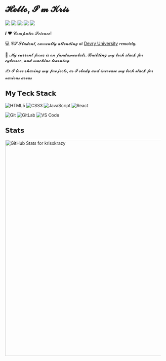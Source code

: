 # 𝓗𝓮𝓵𝓵𝓸, 𝓘'𝓶 𝓚𝓻𝓲𝓼

[![](https://img.shields.io/badge/-@krisxkrazy-%231DA1F2?style=flat-square&logo=twitter&logoColor=ffffff)](https://twitter.com/krisofakind)
[![](https://img.shields.io/badge/-@krisxkrazy-%23181717?style=flat-square&logo=github)](https://github.com/krisofakind)
[![](https://img.shields.io/badge/-@krisxkrazy-%23000000?style=flat-square&logo=codepen)](https://codepen.io/krisofakind)
[![](https://img.shields.io/badge/-@krisxkrazy-%23000000?style=flat-square&logo=codesandbox)](https://codesandbox.io/u/krisxkrazy)
[![](https://img.shields.io/website?color=0ab9e6&style=flat-square&up_message=xlbd.me&url=https%3A%2F%2Fxlbd.me)](https://krisyotam.com)

𝑰 ❤️ 𝓒𝓸𝓶𝓹𝓾𝓽𝓮𝓻 𝓢𝓬𝓲𝓮𝓷𝓬𝓮!

:computer: 𝓒𝓢 𝓢𝓽𝓾𝓭𝓮𝓷𝓽, 𝓬𝓾𝓻𝓻𝓮𝓷𝓽𝓵𝔂 𝓪𝓽𝓽𝓮𝓷𝓭𝓲𝓷𝓰 𝒂𝒕 [Devry University](https://www.devry.edu/) 𝒓𝒆𝒎𝒐𝒕𝒆𝒍𝒚.

:vulcan_salute: 𝓜𝔂 𝓬𝓾𝓻𝓻𝓮𝓷𝓽 𝓯𝓸𝓬𝓾𝓼 𝓲𝓼 𝓸𝓷 𝓯𝓾𝓷𝓭𝓪𝓶𝓮𝓷𝓽𝓪𝓵𝓼. 𝓑𝓾𝓲𝓵𝓭𝓲𝓷𝓰 𝓶𝔂 𝓽𝓮𝓬𝓱 𝓼𝓽𝓪𝓬𝓴 𝓯𝓸𝓻 𝓬𝔂𝓫𝓮𝓻𝓼𝓮𝓬, 𝓪𝓷𝓭 𝓶𝓪𝓬𝓱𝓲𝓷𝓮 𝓵𝓮𝓪𝓻𝓷𝓲𝓷𝓰

:writing_hand: 𝓘 𝓵𝓸𝓿𝓮 𝓼𝓱𝓪𝓻𝓲𝓷𝓰 𝓶𝔂 𝓹𝓻𝓸𝓳𝓮𝓬𝓽𝓼, 𝓪𝓼 𝓘 𝓼𝓽𝓾𝓭𝔂 𝓪𝓷𝓭 𝓲𝓷𝓬𝓻𝓮𝓪𝓼𝓮 𝓶𝔂 𝓽𝓮𝓬𝓱 𝓼𝓽𝓪𝓬𝓴 𝓯𝓸𝓻 𝓿𝓪𝓻𝓲𝓸𝓾𝓼 𝓪𝓻𝓮𝓪𝓼

## 𝗠𝘆 𝗧𝗲𝗰𝗸 𝗦𝘁𝗮𝗰𝗸

![HTML5](https://img.shields.io/badge/-HTML5-%23E44D27?style=flat-square&logo=html5&logoColor=ffffff)
![CSS3](https://img.shields.io/badge/-CSS3-%231572B6?style=flat-square&logo=css3)
![JavaScript](https://img.shields.io/badge/-JavaScript-%23F7DF1C?style=flat-square&logo=javascript&logoColor=000000&labelColor=%23F7DF1C&color=%23FFCE5A)
![React](https://img.shields.io/badge/-React-%23282C34?style=flat-square&logo=react)

![Git](https://img.shields.io/badge/-Git-%23F05032?style=flat-square&logo=git&logoColor=%23ffffff)
![GitLab](https://img.shields.io/badge/-GitLab-FCA121?style=flat-square&logo=gitlab)
![VS Code](https://img.shields.io/badge/-VSCode-%23007ACC?style=flat-square&logo=visual-studio-code)


## 𝗦𝘁𝗮𝘁𝘀

<img src="https://github-readme-stats.vercel.app/api?username=krisxkrazy&show_icons=true&include_all_commits=true&count_private=true&theme=jolly&layout=compact" alt="GitHub Stats for krisxkrazy" width="700">


